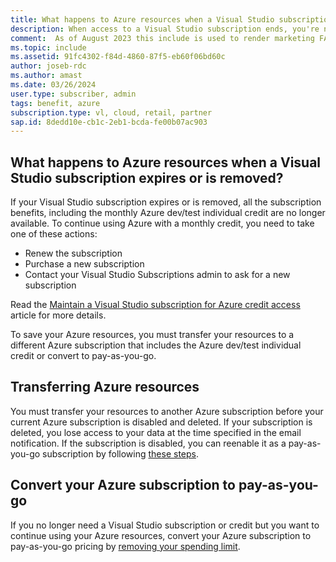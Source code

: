 ```yaml
---
title: What happens to Azure resources when a Visual Studio subscription expires or is removed?
description: When access to a Visual Studio subscription ends, you're no longer eligible to receive Azure monthly credits and must take action to save your resources.
comment:  As of August 2023 this include is used to render marketing FAQ content for VS Subscriptions in the following portals - VSCom, Manage, and My portals. It was not used for learn.microsoft.com content at that time. SMEs are Jose Becerra and Larissa Crawford of Red Door Collaborative and Angela Cao-Hong.
ms.topic: include
ms.assetid: 91fc4302-f84d-4860-87f5-eb60f06bd60c
author: joseb-rdc
ms.author: amast
ms.date: 03/26/2024
user.type: subscriber, admin
tags: benefit, azure
subscription.type: vl, cloud, retail, partner
sap.id: 8dedd10e-cb1c-2eb1-bcda-fe00b07ac903
---
```


## What happens to Azure resources when a Visual Studio subscription expires or is removed?

If your Visual Studio subscription expires or is removed, all the subscription benefits, including the monthly Azure dev/test individual credit are no longer available. To continue using Azure with a monthly credit, you need to take one of these actions:

+ Renew the subscription
+ Purchase a new subscription
+ Contact your Visual Studio Subscriptions admin to ask for a new subscription

Read the [Maintain a Visual Studio subscription for Azure credit access](https://learn.microsoft.com/visualstudio/subscriptions/azure-access) article for more details.

To save your Azure resources, you must transfer your resources to a different Azure subscription that includes the Azure dev/test individual credit or convert to pay-as-you-go.

## Transferring Azure resources
You must transfer your resources to another Azure subscription before your current Azure subscription is disabled and deleted. If your subscription is deleted, you lose access to your data at the time specified in the email notification. If the subscription is disabled, you can reenable it as a pay-as-you-go subscription by following [these steps](https://learn.microsoft.com/azure/cost-management-billing/manage/switch-azure-offer).

## Convert your Azure subscription to pay-as-you-go

If you no longer need a Visual Studio subscription or credit but you want to continue using your Azure resources, convert your Azure subscription to pay-as-you-go pricing by [removing your spending limit](https://learn.microsoft.com/azure/cost-management-billing/manage/spending-limit#remove-the-spending-limit-in-azure-portal).